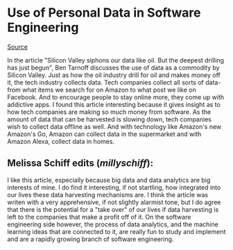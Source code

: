 

# Use of Personal Data in Software Engineering

[Source](https://www.theguardian.com/world/2017/aug/23/silicon-valley-big-data-extraction-amazon-whole-foods-facebook)

In the article "Silicon Valley siphons our data like oil. But the deepest drilling has just begun", Ben Tarnoff discusses the use of data as a commodity by Silicon Valley.
Just as how the oil industry drill for oil and makes money off it, the tech industry collects data. Tech companies collect all sorts of data-from what items we search for
on Amazon to what post we like on Facebook. And to encourage people to stay online more, they come up with addictive apps. I found this article interesting because it
gives insight as to how tech companies are making so much money from software. As the amount of data that can be harvested is slowing down, tech companies wish to collect data offline as well. And with technology like Amazon's new Amazon's Go, Amazon can collect data in the supermarket and with Amazon Alexa, collect data in homes.

## **Melissa Schiff edits** (*millyschiff*):

I like this article, especially because big data and data analytics are big interests of mine. I do find it interesting, if not startling, how integrated into our lives these data harvesting mechanisms are. I think the article was writen with a very apprehensive, if not slightly alarmist tone, but I do agree that there is the potential for a "take over" of our lives if data harvesting is left to the companies that make a profit off of it. On the software engineering side however, the process of data analytics, and the machine learning ideas that are connected to it, are really fun to study and implement and are a rapidly growing branch of software engineering.  